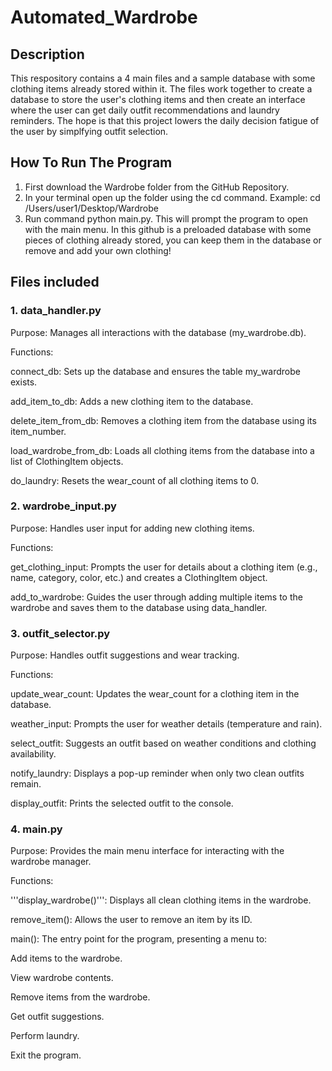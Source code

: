 # Automated_Wardrobe

## Description

This respository contains a 4 main files and a sample database with some clothing items already stored within it. The files work together to create a database to store the user's clothing items and then create an interface where the user can get daily outfit recommendations and laundry reminders. The hope is that this project lowers the daily decision fatigue of the user by simplfying outfit selection. 

## How To Run The Program

1. First download the Wardrobe folder from the GitHub Repository.
2. In your terminal open up the folder using the cd command. Example: cd /Users/user1/Desktop/Wardrobe
3. Run command python main.py. This will prompt the program to open with the main menu. In this github is a preloaded database with some pieces of clothing already stored, you can keep them in the database or remove and add your own clothing!

## Files included

### 1. data_handler.py
Purpose: Manages all interactions with the database (my_wardrobe.db).

Functions:

connect_db: Sets up the database and ensures the table my_wardrobe exists.

add_item_to_db: Adds a new clothing item to the database.

delete_item_from_db: Removes a clothing item from the database using its item_number.

load_wardrobe_from_db: Loads all clothing items from the database into a list of ClothingItem objects.

do_laundry: Resets the wear_count of all clothing items to 0.

### 2. wardrobe_input.py
Purpose: Handles user input for adding new clothing items.

Functions:

get_clothing_input: Prompts the user for details about a clothing item (e.g., name, category, color, etc.) and creates a ClothingItem object.

add_to_wardrobe: Guides the user through adding multiple items to the wardrobe and saves them to the database using data_handler.

### 3. outfit_selector.py
Purpose: Handles outfit suggestions and wear tracking.

Functions:

update_wear_count: Updates the wear_count for a clothing item in the database.

weather_input: Prompts the user for weather details (temperature and rain).

select_outfit: Suggests an outfit based on weather conditions and clothing availability.

notify_laundry: Displays a pop-up reminder when only two clean outfits remain.

display_outfit: Prints the selected outfit to the console.

### 4. main.py
Purpose: Provides the main menu interface for interacting with the wardrobe manager.

Functions:

'''display_wardrobe()''': Displays all clean clothing items in the wardrobe.

remove_item(): Allows the user to remove an item by its ID.

main(): The entry point for the program, presenting a menu to:

Add items to the wardrobe.

View wardrobe contents.

Remove items from the wardrobe.

Get outfit suggestions.

Perform laundry.

Exit the program.
